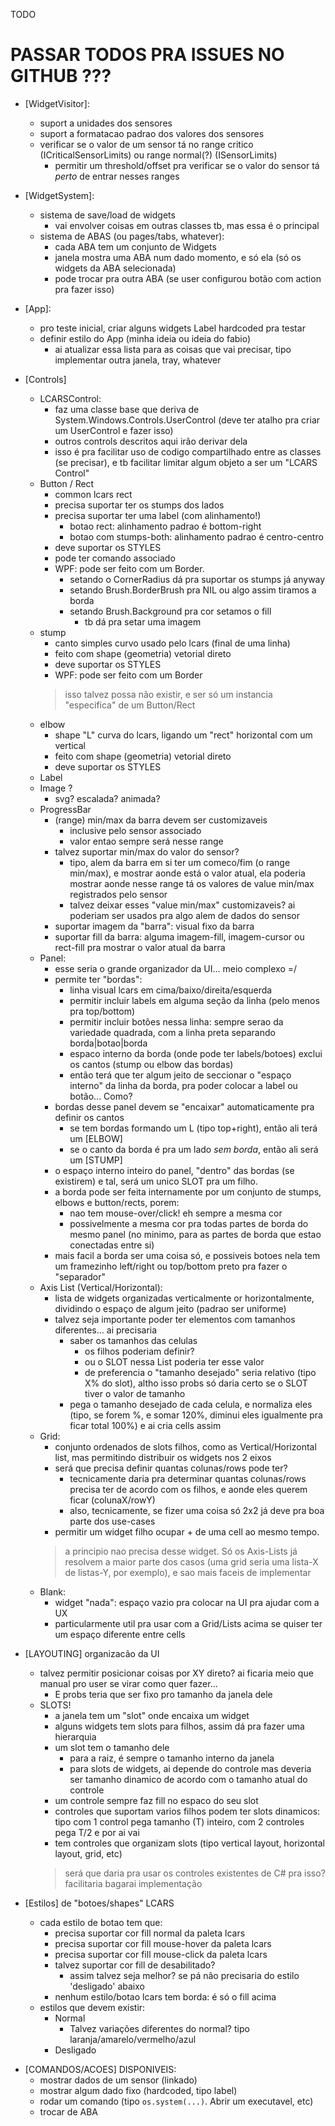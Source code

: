 TODO

# PASSAR TODOS PRA ISSUES NO GITHUB ???

- [WidgetVisitor]:
    + suport a unidades dos sensores
    + suport a formatacao padrao dos valores dos sensores
    - verificar se o valor de um sensor tá no range critico (ICriticalSensorLimits) ou range normal(?) (ISensorLimits)
        - permitir um threshold/offset pra verificar se o valor do sensor tá *perto* de entrar nesses ranges

- [WidgetSystem]:
    - sistema de save/load de widgets
        - vai envolver coisas em outras classes tb, mas essa é o principal
    - sistema de ABAS (ou pages/tabs, whatever):
        - cada ABA tem um conjunto de Widgets
        - janela mostra uma ABA num dado momento, e só ela (só os widgets da ABA selecionada)
        - pode trocar pra outra ABA (se user configurou botão com action pra fazer isso)

- [App]:
    - pro teste inicial, criar alguns widgets Label hardcoded pra testar
    - definir estilo do App (minha ideia ou ideia do fabio)
        - ai atualizar essa lista para as coisas que vai precisar, tipo implementar outra janela, tray, whatever

- [Controls]
    - LCARSControl:
        * faz uma classe base que deriva de System.Windows.Controls.UserControl (deve ter atalho pra criar um UserControl e fazer isso)
        * outros controls descritos aqui irão derivar dela
        * isso é pra facilitar uso de codigo compartilhado entre as classes (se precisar), e tb facilitar limitar algum objeto a ser um "LCARS Control"
    - Button / Rect
        * common lcars rect
        + precisa suportar ter os stumps dos lados
        - precisa suportar ter uma label (com alinhamento!)
            - botao rect: alinhamento padrao é bottom-right
            - botao com stumps-both: alinhamento padrao é centro-centro
        + deve suportar os STYLES
        - pode ter comando associado
        + WPF: pode ser feito com um Border.
            + setando o CornerRadius dá pra suportar os stumps já anyway
            + setando Brush.BorderBrush pra NIL ou algo assim tiramos a borda
            + setando Brush.Background pra cor setamos o fill
                - tb dá pra setar uma imagem
    - stump
        * canto simples curvo usado pelo lcars (final de uma linha)
        - feito com shape (geometria) vetorial direto
        - deve suportar os STYLES
        - WPF: pode ser feito com um Border
        > isso talvez possa não existir, e ser só um instancia "especifica" de um Button/Rect
    - elbow
        * shape "L" curva do lcars, ligando um "rect" horizontal com um vertical
        + feito com shape (geometria) vetorial direto
        - deve suportar os STYLES
    - Label
    - Image ?
        * svg? escalada? animada?
    - ProgressBar
        - (range) min/max da barra devem ser customizaveis
            - inclusive pelo sensor associado
            - valor entao sempre será nesse range
        - talvez suportar min/max do valor do sensor?
            - tipo, alem da barra em si ter um comeco/fim (o range min/max), e mostrar aonde está o valor atual, ela poderia mostrar
              aonde nesse range tá os valores de value min/max registrados pelo sensor
            - talvez deixar esses "value min/max" customizaveis? ai poderiam ser usados pra algo alem de dados do sensor
        - suportar imagem da "barra": visual fixo da barra
        - suportar fill da barra: alguma imagem-fill, imagem-cursor ou rect-fill pra mostrar o valor atual da barra
    - Panel:
        * esse seria o grande organizador da UI... meio complexo =/
        - permite ter "bordas":
            - linha visual lcars em cima/baixo/direita/esquerda
            - permitir incluir labels em alguma seção da linha (pelo menos pra top/bottom)
            - permitir incluir botões nessa linha: sempre serao da variedade quadrada, com a linha preta separando borda|botao|borda
            - espaco interno da borda (onde pode ter labels/botoes) exclui os cantos (stump ou elbow das bordas)
            * então terá que ter algum jeito de seccionar o "espaço interno" da linha da borda, pra poder colocar a label ou botão... Como?
        - bordas desse panel devem se "encaixar" automaticamente pra definir os cantos
            - se tem bordas formando um L (tipo top+right), então ali terá um [ELBOW]
            - se o canto da borda é pra um lado *sem borda*, então ali será um [STUMP]
        - o espaço interno inteiro do panel, "dentro" das bordas (se existirem) e tal, será um unico SLOT pra um filho.
        - a borda pode ser feita internamente por um conjunto de stumps, elbows e button/rects, porem:
            - nao tem mouse-over/click! eh sempre a mesma cor
            - possivelmente a mesma cor pra todas partes de borda do mesmo panel (no minimo, para as partes de borda que estao conectadas entre si)
        - mais facil a borda ser uma coisa só, e possiveis botoes nela tem um framezinho left/right ou top/bottom preto pra fazer o "separador"
    - Axis List (Vertical/Horizontal):
        - lista de widgets organizadas verticalmente or horizontalmente, dividindo o espaço de algum jeito (padrao ser uniforme)
        - talvez seja importante poder ter elementos com tamanhos diferentes... ai precisaria
            - saber os tamanhos das celulas
                - os filhos poderiam definir?
                - ou o SLOT nessa List poderia ter esse valor
                - de preferencia o "tamanho desejado" seria relativo (tipo X% do slot), altho isso probs só daria certo se o SLOT tiver o valor de tamanho
            - pega o tamanho desejado de cada celula, e normaliza eles (tipo, se forem %, e somar 120%, diminui eles igualmente pra ficar total 100%) e ai cria cells assim
    - Grid:
        - conjunto ordenados de slots filhos, como as Vertical/Horizontal list, mas permitindo distribuir os widgets nos 2 eixos
        - será que precisa definir quantas colunas/rows pode ter?
            - tecnicamente daria pra determinar quantas colunas/rows precisa ter de acordo com os filhos, e aonde eles querem ficar (colunaX/rowY)
            - also, tecnicamente, se fizer uma coisa só 2x2 já deve pra boa parte dos use-cases
        - permitir um widget filho ocupar + de uma cell ao mesmo tempo.
        > a principio nao precisa desse widget. Só os Axis-Lists já resolvem a maior parte dos casos (uma grid seria uma lista-X de listas-Y, por exemplo), e sao mais faceis de implementar
    - Blank:
        - widget "nada": espaço vazio pra colocar na UI pra ajudar com a UX
        - particularmente util pra usar com a Grid/Lists acima se quiser ter um espaço diferente entre cells

- [LAYOUTING] organizacão da UI
    - talvez permitir posicionar coisas por XY direto? ai ficaria meio que manual pro user se virar como quer fazer...
        - E probs teria que ser fixo pro tamanho da janela dele
    - SLOTS!
        - a janela tem um "slot" onde encaixa um widget
        - alguns widgets tem slots para filhos, assim dá pra fazer uma hierarquia
        - um slot tem o tamanho dele
            - para a raiz, é sempre o tamanho interno da janela
            - para slots de widgets, ai depende do controle mas deveria ser tamanho dinamico de acordo com o tamanho atual do controle
        - um controle sempre faz fill no espaco do seu slot
        - controles que suportam varios filhos podem ter slots dinamicos: tipo com 1 control pega tamanho (T) inteiro, com 2 controles pega T/2 e por ai vai
        - tem controles que organizam slots (tipo vertical layout, horizontal layout, grid, etc)
        > será que daria pra usar os controles existentes de C# pra isso? facilitaria bagarai implementação

- [Estilos] de "botoes/shapes" LCARS
    * cada estilo de botao tem que:
        - precisa suportar cor fill normal da paleta lcars
        - precisa suportar cor fill mouse-hover da paleta lcars
        - precisa suportar cor fill mouse-click da paleta lcars
        - talvez suportar cor fill de desabilitado?
            - assim talvez seja melhor? se pá não precisaria do estilo 'desligado' abaixo
        - nenhum estilo/botao lcars tem borda: é só o fill acima
    * estilos que devem existir:
        - Normal
            - Talvez variações diferentes do normal? tipo laranja/amarelo/vermelho/azul
        - Desligado

* [COMANDOS/ACOES] DISPONIVEIS:
    - mostrar dados de um sensor (linkado)
    - mostrar algum dado fixo (hardcoded, tipo label)
    - rodar um comando (tipo `os.system(...)`. Abrir um executavel, etc)
    - trocar de ABA